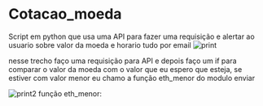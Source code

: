 # Cotacao_moeda
Script em python que usa uma API para fazer uma requisição  e alertar ao usuario sobre valor da moeda e horario
tudo por email
![print](https://user-images.githubusercontent.com/98122170/218895347-a6efcbe6-fa9e-40a2-b409-bc1987253e6c.png)

nesse trecho faço uma requisição para API e depois faço um if para comparar o valor da moeda com o valor que eu espero que esteja, se estiver com valor menor eu chamo a função eth_menor do modulo enviar

![print2](https://user-images.githubusercontent.com/98122170/218895612-ca3ed357-5c66-43d6-be4b-65b7eb5d744e.png)
função eth_menor:
